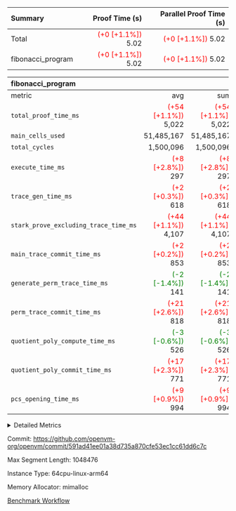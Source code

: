 | Summary | Proof Time (s) | Parallel Proof Time (s) |
|:---|---:|---:|
| Total | <span style='color: red'>(+0 [+1.1%])</span> 5.02 | <span style='color: red'>(+0 [+1.1%])</span> 5.02 |
| fibonacci_program | <span style='color: red'>(+0 [+1.1%])</span> 5.02 | <span style='color: red'>(+0 [+1.1%])</span> 5.02 |


| fibonacci_program |||||
|:---|---:|---:|---:|---:|
|metric|avg|sum|max|min|
| `total_proof_time_ms ` | <span style='color: red'>(+54 [+1.1%])</span> 5,022 | <span style='color: red'>(+54 [+1.1%])</span> 5,022 | <span style='color: red'>(+54 [+1.1%])</span> 5,022 | <span style='color: red'>(+54 [+1.1%])</span> 5,022 |
| `main_cells_used     ` |  51,485,167 |  51,485,167 |  51,485,167 |  51,485,167 |
| `total_cycles        ` |  1,500,096 |  1,500,096 |  1,500,096 |  1,500,096 |
| `execute_time_ms     ` | <span style='color: red'>(+8 [+2.8%])</span> 297 | <span style='color: red'>(+8 [+2.8%])</span> 297 | <span style='color: red'>(+8 [+2.8%])</span> 297 | <span style='color: red'>(+8 [+2.8%])</span> 297 |
| `trace_gen_time_ms   ` | <span style='color: red'>(+2 [+0.3%])</span> 618 | <span style='color: red'>(+2 [+0.3%])</span> 618 | <span style='color: red'>(+2 [+0.3%])</span> 618 | <span style='color: red'>(+2 [+0.3%])</span> 618 |
| `stark_prove_excluding_trace_time_ms` | <span style='color: red'>(+44 [+1.1%])</span> 4,107 | <span style='color: red'>(+44 [+1.1%])</span> 4,107 | <span style='color: red'>(+44 [+1.1%])</span> 4,107 | <span style='color: red'>(+44 [+1.1%])</span> 4,107 |
| `main_trace_commit_time_ms` | <span style='color: red'>(+2 [+0.2%])</span> 853 | <span style='color: red'>(+2 [+0.2%])</span> 853 | <span style='color: red'>(+2 [+0.2%])</span> 853 | <span style='color: red'>(+2 [+0.2%])</span> 853 |
| `generate_perm_trace_time_ms` | <span style='color: green'>(-2 [-1.4%])</span> 141 | <span style='color: green'>(-2 [-1.4%])</span> 141 | <span style='color: green'>(-2 [-1.4%])</span> 141 | <span style='color: green'>(-2 [-1.4%])</span> 141 |
| `perm_trace_commit_time_ms` | <span style='color: red'>(+21 [+2.6%])</span> 818 | <span style='color: red'>(+21 [+2.6%])</span> 818 | <span style='color: red'>(+21 [+2.6%])</span> 818 | <span style='color: red'>(+21 [+2.6%])</span> 818 |
| `quotient_poly_compute_time_ms` | <span style='color: green'>(-3 [-0.6%])</span> 526 | <span style='color: green'>(-3 [-0.6%])</span> 526 | <span style='color: green'>(-3 [-0.6%])</span> 526 | <span style='color: green'>(-3 [-0.6%])</span> 526 |
| `quotient_poly_commit_time_ms` | <span style='color: red'>(+17 [+2.3%])</span> 771 | <span style='color: red'>(+17 [+2.3%])</span> 771 | <span style='color: red'>(+17 [+2.3%])</span> 771 | <span style='color: red'>(+17 [+2.3%])</span> 771 |
| `pcs_opening_time_ms ` | <span style='color: red'>(+9 [+0.9%])</span> 994 | <span style='color: red'>(+9 [+0.9%])</span> 994 | <span style='color: red'>(+9 [+0.9%])</span> 994 | <span style='color: red'>(+9 [+0.9%])</span> 994 |



<details>
<summary>Detailed Metrics</summary>

| group | num_segments | keygen_time_ms | commit_exe_time_ms |
| --- | --- | --- | --- |
| fibonacci_program | 1 | 409 | 5 | 

| group | air_name | quotient_deg | interactions | constraints |
| --- | --- | --- | --- | --- |
| fibonacci_program | AccessAdapterAir<16> | 4 | 5 | 11 | 
| fibonacci_program | AccessAdapterAir<2> | 4 | 5 | 11 | 
| fibonacci_program | AccessAdapterAir<32> | 4 | 5 | 11 | 
| fibonacci_program | AccessAdapterAir<4> | 4 | 5 | 11 | 
| fibonacci_program | AccessAdapterAir<64> | 4 | 5 | 11 | 
| fibonacci_program | AccessAdapterAir<8> | 4 | 5 | 11 | 
| fibonacci_program | BitwiseOperationLookupAir<8> | 2 | 2 | 4 | 
| fibonacci_program | MemoryMerkleAir<8> | 4 | 4 | 38 | 
| fibonacci_program | PersistentBoundaryAir<8> | 4 | 3 | 5 | 
| fibonacci_program | PhantomAir | 4 | 3 | 4 | 
| fibonacci_program | Poseidon2PeripheryAir<BabyBearParameters>, 1> | 2 | 1 | 286 | 
| fibonacci_program | ProgramAir | 1 | 1 | 4 | 
| fibonacci_program | RangeTupleCheckerAir<2> | 1 | 1 | 4 | 
| fibonacci_program | Rv32HintStoreAir | 4 | 18 | 23 | 
| fibonacci_program | VariableRangeCheckerAir | 1 | 1 | 4 | 
| fibonacci_program | VmAirWrapper<Rv32BaseAluAdapterAir, BaseAluCoreAir<4, 8> | 4 | 20 | 31 | 
| fibonacci_program | VmAirWrapper<Rv32BaseAluAdapterAir, LessThanCoreAir<4, 8> | 4 | 18 | 36 | 
| fibonacci_program | VmAirWrapper<Rv32BaseAluAdapterAir, ShiftCoreAir<4, 8> | 4 | 24 | 85 | 
| fibonacci_program | VmAirWrapper<Rv32BranchAdapterAir, BranchEqualCoreAir<4> | 4 | 11 | 17 | 
| fibonacci_program | VmAirWrapper<Rv32BranchAdapterAir, BranchLessThanCoreAir<4, 8> | 4 | 13 | 32 | 
| fibonacci_program | VmAirWrapper<Rv32CondRdWriteAdapterAir, Rv32JalLuiCoreAir> | 4 | 10 | 15 | 
| fibonacci_program | VmAirWrapper<Rv32JalrAdapterAir, Rv32JalrCoreAir> | 4 | 16 | 16 | 
| fibonacci_program | VmAirWrapper<Rv32LoadStoreAdapterAir, LoadSignExtendCoreAir<4, 8> | 4 | 18 | 27 | 
| fibonacci_program | VmAirWrapper<Rv32LoadStoreAdapterAir, LoadStoreCoreAir<4> | 4 | 17 | 34 | 
| fibonacci_program | VmAirWrapper<Rv32MultAdapterAir, DivRemCoreAir<4, 8> | 4 | 25 | 76 | 
| fibonacci_program | VmAirWrapper<Rv32MultAdapterAir, MulHCoreAir<4, 8> | 4 | 24 | 23 | 
| fibonacci_program | VmAirWrapper<Rv32MultAdapterAir, MultiplicationCoreAir<4, 8> | 4 | 19 | 13 | 
| fibonacci_program | VmAirWrapper<Rv32RdWriteAdapterAir, Rv32AuipcCoreAir> | 4 | 12 | 11 | 
| fibonacci_program | VmConnectorAir | 4 | 5 | 9 | 

| group | air_name | segment | rows | prep_cols | perm_cols | main_cols | cells |
| --- | --- | --- | --- | --- | --- | --- | --- |
| fibonacci_program | AccessAdapterAir<8> | 0 | 32 |  | 12 | 17 | 928 | 
| fibonacci_program | BitwiseOperationLookupAir<8> | 0 | 65,536 | 3 | 8 | 2 | 655,360 | 
| fibonacci_program | MemoryMerkleAir<8> | 0 | 256 |  | 12 | 32 | 11,264 | 
| fibonacci_program | PersistentBoundaryAir<8> | 0 | 32 |  | 8 | 20 | 896 | 
| fibonacci_program | PhantomAir | 0 | 1 |  | 8 | 6 | 14 | 
| fibonacci_program | Poseidon2PeripheryAir<BabyBearParameters>, 1> | 0 | 256 |  | 8 | 300 | 78,848 | 
| fibonacci_program | ProgramAir | 0 | 4,096 |  | 8 | 10 | 73,728 | 
| fibonacci_program | RangeTupleCheckerAir<2> | 0 | 524,288 | 2 | 8 | 1 | 4,718,592 | 
| fibonacci_program | Rv32HintStoreAir | 0 | 4 |  | 24 | 32 | 224 | 
| fibonacci_program | VariableRangeCheckerAir | 0 | 262,144 | 2 | 8 | 1 | 2,359,296 | 
| fibonacci_program | VmAirWrapper<Rv32BaseAluAdapterAir, BaseAluCoreAir<4, 8> | 0 | 1,048,576 |  | 28 | 36 | 67,108,864 | 
| fibonacci_program | VmAirWrapper<Rv32BaseAluAdapterAir, LessThanCoreAir<4, 8> | 0 | 524,288 |  | 24 | 37 | 31,981,568 | 
| fibonacci_program | VmAirWrapper<Rv32BranchAdapterAir, BranchEqualCoreAir<4> | 0 | 262,144 |  | 16 | 26 | 11,010,048 | 
| fibonacci_program | VmAirWrapper<Rv32BranchAdapterAir, BranchLessThanCoreAir<4, 8> | 0 | 8 |  | 20 | 32 | 416 | 
| fibonacci_program | VmAirWrapper<Rv32CondRdWriteAdapterAir, Rv32JalLuiCoreAir> | 0 | 131,072 |  | 16 | 18 | 4,456,448 | 
| fibonacci_program | VmAirWrapper<Rv32JalrAdapterAir, Rv32JalrCoreAir> | 0 | 16 |  | 20 | 28 | 768 | 
| fibonacci_program | VmAirWrapper<Rv32LoadStoreAdapterAir, LoadStoreCoreAir<4> | 0 | 16 |  | 28 | 41 | 1,104 | 
| fibonacci_program | VmAirWrapper<Rv32RdWriteAdapterAir, Rv32AuipcCoreAir> | 0 | 8 |  | 16 | 20 | 288 | 
| fibonacci_program | VmConnectorAir | 0 | 2 | 1 | 12 | 5 | 34 | 

| group | segment | trace_gen_time_ms | total_proof_time_ms | total_cycles | total_cells | stark_prove_excluding_trace_time_ms | quotient_poly_compute_time_ms | quotient_poly_commit_time_ms | perm_trace_commit_time_ms | pcs_opening_time_ms | main_trace_commit_time_ms | main_cells_used | generate_perm_trace_time_ms | execute_time_ms |
| --- | --- | --- | --- | --- | --- | --- | --- | --- | --- | --- | --- | --- | --- | --- |
| fibonacci_program | 0 | 618 | 5,022 | 1,500,096 | 122,458,688 | 4,107 | 526 | 771 | 818 | 994 | 853 | 51,485,167 | 141 | 297 | 

</details>


Commit: https://github.com/openvm-org/openvm/commit/591ad41ee01a38d735a870cfe53ec1cc61dd6c7c

Max Segment Length: 1048476

Instance Type: 64cpu-linux-arm64

Memory Allocator: mimalloc

[Benchmark Workflow](https://github.com/openvm-org/openvm/actions/runs/13817266636)
